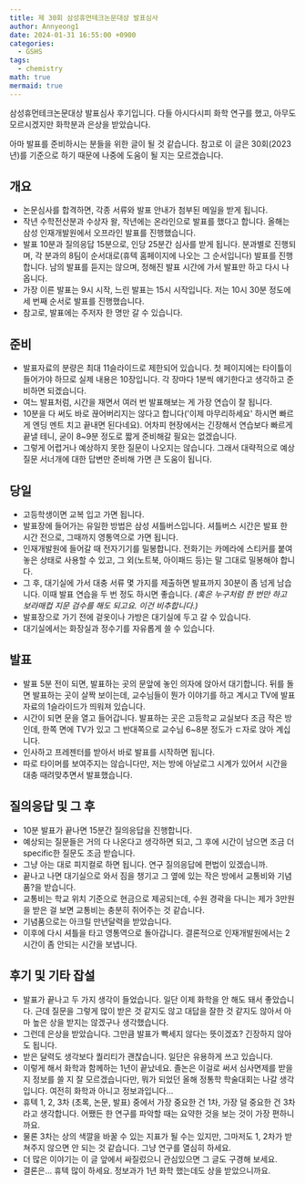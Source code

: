 ```yaml
---
title: 제 30회 삼성휴먼테크논문대상 발표심사
author: Annyeong1
date: 2024-01-31 16:55:00 +0900
categories:
  - GSHS
tags:
  - chemistry
math: true
mermaid: true
---
```

삼성휴먼테크논문대상 발표심사 후기입니다. 다들 아시다시피 화학 연구를 했고, 아무도 모르시겠지만 화학분과 은상을 받았습니다.

아마 발표를 준비하시는 분들을 위한 글이 될 것 같습니다. 참고로 이 글은 30회(2023년)를 기준으로 하기 때문에 나중에 도움이 될 지는 모르겠습니다.

## 개요
- 논문심사를 합격하면, 각종 서류와 발표 안내가 첨부된 메일을 받게 됩니다. 
- 작년 수학전산분과 수상자 왈, 작년에는 온라인으로 발표를 했다고 합니다. 올해는 삼성 인재개발원에서 오프라인 발표를 진행했습니다.
- 발표 10분과 질의응답 15분으로, 인당 25분간 심사를 받게 됩니다. 분과별로 진행되며, 각 분과의 8팀이 순서대로(휴텍 홈페이지에 나오는 그 순서입니다) 발표를 진행합니다. 남의 발표를 듣지는 않으며, 정해진 발표 시간에 가서 발표만 하고 다시 나옵니다.
- 가장 이른 발표는 9시 시작, 느린 발표는 15시 시작입니다. 저는 10시 30분 정도에 세 번째 순서로 발표를 진행했습니다.
- 참고로, 발표에는 주저자 한 명만 갈 수 있습니다.

## 준비
- 발표자료의 분량은 최대 11슬라이드로 제한되어 있습니다. 첫 페이지에는 타이틀이 들어가야 하므로 실제 내용은 10장입니다. 각 장마다 1분씩 얘기한다고 생각하고 준비하면 되겠습니다.
- 여느 발표처럼, 시간을 재면서 여러 번 발표해보는 게 가장 연습이 잘 됩니다.
- 10분을 다 써도 바로 끊어버리지는 않다고 합니다('이제 마무리하세요' 하시면 빠르게 엔딩 멘트 치고 끝내면 된다네요). 어차피 현장에서는 긴장해서 연습보다 빠르게 끝낼 테니, 굳이 8~9분 정도로 짧게 준비해갈 필요는 없겠습니다.
- 그렇게 어렵거나 예상하지 못한 질문이 나오지는 않습니다. 그래서 대략적으로 예상질문 서너개에 대한 답변만 준비해 가면 큰 도움이 됩니다.

## 당일
- 고등학생이면 교복 입고 가면 됩니다.
- 발표장에 들어가는 유일한 방법은 삼성 셔틀버스입니다. 셔틀버스 시간은 발표 한 시간 전으로, 그때까지 영통역으로 가면 됩니다.
- 인재개발원에 들어갈 때 전자기기를 밀봉합니다. 전화기는 카메라에 스티커를 붙여놓은 상태로 사용할 수 있고, 그 외(노트북, 아이패드 등)는 말 그대로 밀봉해야 합니다.
- 그 후, 대기실에 가서 대충 서류 몇 가지를 제출하면 발표까지 30분이 좀 넘게 남습니다. 이때 발표 연습을 두 번 정도 하시면 좋습니다. *(혹은 누구처럼 한 번만 하고 보라매컵 지문 검수를 해도 되고요. 이건 비추합니다.)*
- 발표장으로 가기 전에 겉옷이나 가방은 대기실에 두고 갈 수 있습니다.
- 대기실에서는 화장실과 정수기를 자유롭게 쓸 수 있습니다.

## 발표
- 발표 5분 전이 되면, 발표하는 곳의 문앞에 놓인 의자에 앉아서 대기합니다. 뒤를 돌면 발표하는 곳이 살짝 보이는데, 교수님들이 뭔가 이야기를 하고 계시고 TV에 발표자료의 1슬라이드가 띄워져 있습니다.
- 시간이 되면 문을 열고 들어갑니다. 발표하는 곳은 고등학교 교실보다 조금 작은 방인데, 한쪽 면에 TV가 있고 그 반대쪽으로 교수님 6~8분 정도가 ㄷ자로 앉아 계십니다.
- 인사하고 프레젠터를 받아서 바로 발표를 시작하면 됩니다.
- 따로 타이머를 보여주지는 않습니다만, 저는 방에 아날로그 시계가 있어서 시간을 대충 때려맞추면서 발표했습니다.

## 질의응답 및 그 후
- 10분 발표가 끝나면 15분간 질의응답을 진행합니다.
- 예상되는 질문들은 거의 다 나온다고 생각하면 되고, 그 후에 시간이 남으면 조금 더 specific한 질문도 조금 받습니다.
- 그냥 아는 대로 피지컬로 하면 됩니다. 연구 질의응답에 편법이 있겠습니까.
- 끝나고 나면 대기실으로 와서 짐을 챙기고 그 옆에 있는 작은 방에서 교통비와 기념품?을 받습니다. 
- 교통비는 학교 위치 기준으로 현금으로 제공되는데, 수원 경곽을 다니는 제가 3만원을 받은 걸 보면 교통비는 충분히 쥐어주는 것 같습니다.
- 기념품으로는 아크릴 만년달력을 받았습니다.
- 이후에 다시 셔틀을 타고 영통역으로 돌아갑니다. 결론적으로 인재개발원에서는 2시간이 좀 안되는 시간을 보냅니다.

## 후기 및 기타 잡설
- 발표가 끝나고 두 가지 생각이 들었습니다. 일단 이제 화학을 안 해도 돼서 좋았습니다. 근데 질문을 그렇게 많이 받은 것 같지도 않고 대답을 잘한 것 같지도 않아서 아마 높은 상을 받지는 않겠구나 생각했습니다.
- 그런데 은상을 받았습니다. 그만큼 발표가 빡세지 않다는 뜻이겠죠? 긴장하지 않아도 됩니다.
- 받은 달력도 생각보다 퀄리티가 괜찮습니다. 일단은 유용하게 쓰고 있습니다.
- 이렇게 해서 화학과 함께하는 1년이 끝났네요. 졸논은 이걸로 써서 심사면제를 받을지 정보를 쓸 지 잘 모르겠습니다만, 뭐가 되었던 올해 정통학 학술대회는 나갈 생각입니다. 여전히 화학과 아니고 정보과입니다...
- 휴텍 1, 2, 3차 (초록, 논문, 발표) 중에서 가장 중요한 건 1차, 가장 덜 중요한 건 3차라고 생각합니다. 어쨌든 한 연구를 파악할 때는 요약한 것을 보는 것이 가장 편하니까요. 
- 물론 3차는 상의 색깔을 바꿀 수 있는 지표가 될 수는 있지만, 그마저도 1, 2차가 받쳐주지 않으면 안 되는 것 같습니다. 그냥 연구를 열심히 하세요.
- 더 많은 이야기는 이 글 앞에서 싸질렀으니 관심있으면 그 글도 구경해 보세요.
- 결론은... 휴텍 많이 하세요. 정보과가 1년 화학 했는데도 상을 받았으니까요.
